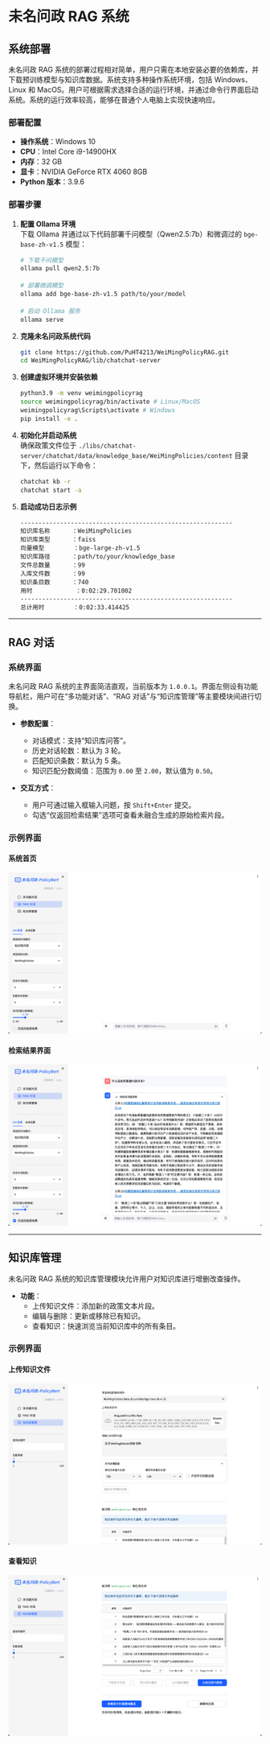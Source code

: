# 未名问政 RAG 系统

## 系统部署

未名问政 RAG 系统的部署过程相对简单，用户只需在本地安装必要的依赖库，并下载预训练模型与知识库数据。系统支持多种操作系统环境，包括 Windows、Linux 和 MacOS。用户可根据需求选择合适的运行环境，并通过命令行界面启动系统。系统的运行效率较高，能够在普通个人电脑上实现快速响应。

### 部署配置
- **操作系统**：Windows 10  
- **CPU**：Intel Core i9-14900HX  
- **内存**：32 GB  
- **显卡**：NVIDIA GeForce RTX 4060 8GB  
- **Python 版本**：3.9.6  

### 部署步骤
1. **配置 Ollama 环境**  
   下载 Ollama 并通过以下代码部署千问模型（Qwen2.5:7b）和微调过的 `bge-base-zh-v1.5` 模型：
   ```bash
   # 下载千问模型
   ollama pull qwen2.5:7b

   # 部署微调模型
   ollama add bge-base-zh-v1.5 path/to/your/model

   # 启动 Ollama 服务
   ollama serve
   ```

2. **克隆未名问政系统代码**  
   ```bash
   git clone https://github.com/PuHT4213/WeiMingPolicyRAG.git
   cd WeiMingPolicyRAG/lib/chatchat-server
   ```

3. **创建虚拟环境并安装依赖**  
   ```bash
   python3.9 -m venv weimingpolicyrag
   source weimingpolicyrag/bin/activate # Linux/MacOS
   weimingpolicyrag\Scripts\activate # Windows
   pip install -e .
   ```

4. **初始化并启动系统**  
   确保政策文件位于 `./libs/chatchat-server/chatchat/data/knowledge_base/WeiMingPolicies/content` 目录下，然后运行以下命令：
   ```bash
   chatchat kb -r
   chatchat start -a
   ```

5. **启动成功日志示例**  
   ```bash
   -----------------------------------------------------------
   知识库名称      ：WeiMingPolicies
   知识库类型      ：faiss
   向量模型        ：bge-large-zh-v1.5
   知识库路径      ：path/to/your/knowledge_base
   文件总数量      ：99
   入库文件数      ：99
   知识条目数      ：740
   用时            ：0:02:29.701002
   -----------------------------------------------------------
   总计用时        ：0:02:33.414425
   ```

---

## RAG 对话

### 系统界面
未名问政 RAG 系统的主界面简洁直观，当前版本为 `1.0.0.1`。界面左侧设有功能导航栏，用户可在“多功能对话”、“RAG 对话”与“知识库管理”等主要模块间进行切换。

- **参数配置**：
  - 对话模式：支持“知识库问答”。
  - 历史对话轮数：默认为 3 轮。
  - 匹配知识条数：默认为 5 条。
  - 知识匹配分数阈值：范围为 `0.00` 至 `2.00`，默认值为 `0.50`。

- **交互方式**：
  - 用户可通过输入框输入问题，按 `Shift+Enter` 提交。
  - 勾选“仅返回检索结果”选项可查看未融合生成的原始检索片段。

### 示例界面
#### 系统首页
![未名问政 RAG 系统首页界面](./images/home_page.png)

#### 检索结果界面
![未名问政 RAG 系统检索结果界面](./images/system_retrieve_only.png)

---

## 知识库管理

未名问政 RAG 系统的知识库管理模块允许用户对知识库进行增删改查操作。

- **功能**：
  - 上传知识文件：添加新的政策文本片段。
  - 编辑与删除：更新或移除已有知识。
  - 查看知识：快速浏览当前知识库中的所有条目。

### 示例界面
#### 上传知识文件
![知识库管理界面 - 上传知识文件](./images/kb_manage_1.png)

#### 查看知识
![知识库管理界面 - 查看知识](./images/kb_manage_2.png)

